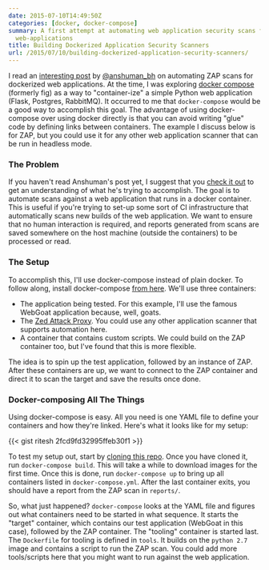 ```yaml
---
date: 2015-07-10T14:49:50Z
categories: [docker, docker-compose]
summary: A first attempt at automating web application security scans for dockerized
  web-applications
title: Building Dockerized Application Security Scanners
url: /2015/07/10/building-dockerized-application-security-scanners/
---
```


I read an [interesting post](https://abhartiya.wordpress.com/2015/07/09/automating-zap-running-against-a-web-application-in-docker-containers/) by [@anshuman_bh](https://twitter.com/anshuman_bh) on automating ZAP scans for dockerized web applications. At the time, I was exploring [docker compose](https://docs.docker.com/compose/) (formerly fig) as a way to "container-ize" a simple Python web application (Flask, Postgres, RabbitMQ). It occurred to me that `docker-compose` would be a good way to accomplish this goal. The advantage of using docker-compose over using docker directly is that you can avoid writing "glue" code by defining links between containers. The example I discuss below is for ZAP, but you could use it for any other web application scanner that can be run in headless mode.

### The Problem
If you haven't read Anshuman's post yet, I suggest that you [check it out](https://abhartiya.wordpress.com/2015/07/09/automating-zap-running-against-a-web-application-in-docker-containers/) to get an understanding of what he's trying to accomplish. The goal is to automate scans against a web application that runs in a docker container. This is useful if you're trying to set-up some sort of CI infrastructure that automatically scans new builds of the web application. We want to ensure that no human interaction is required, and reports generated from scans are saved somewhere on the host machine (outside the containers) to be processed or read.

### The Setup
To accomplish this, I'll use docker-compose instead of plain docker. To follow along, install docker-compose [from here](https://docs.docker.com/compose/#installation-and-set-up). We'll use three containers:

   * The application being tested. For this example, I'll use the famous WebGoat application because, well, goats.
   * The [Zed Attack Proxy](https://www.owasp.org/index.php/OWASP_Zed_Attack_Proxy_Project). You could use any other application scanner that supports automation here.
   * A container that contains custom scripts. We could build on the ZAP container too, but I've found that this is more flexible.

 The idea is to spin up the test application, followed by an instance of ZAP. After these containers are up, we want to connect to the ZAP container and direct it to scan the target and save the results once done.

### Docker-composing All The Things

 Using docker-compose is easy. All you need is one YAML file to define your containers and how they're linked. Here's what it looks like for my setup:
 
 {{< gist ritesh 2fcd9fd32995ffeb30f1 >}}

To test my setup out, start by [cloning this repo](https://github.com/ritesh/dockerscan). Once you have cloned it, run `docker-compose build`. This will take a while to download images for the first time. Once this is done, run `docker-compose up` to bring up all containers listed in `docker-compose.yml`. After the last container exits, you should have a report from the ZAP scan in `reports/`.

So, what just happened? `docker-compose` looks at the YAML file and figures out what containers need to be started in what sequence. It starts the "target" container, which contains our test application (WebGoat in this case), followed by the ZAP container. The "tooling" container is started last. The `Dockerfile` for tooling is defined in `tools`. It builds on the `python 2.7` image and contains a script to run the ZAP scan. You could add more tools/scripts here that you might want to run against the web application.
